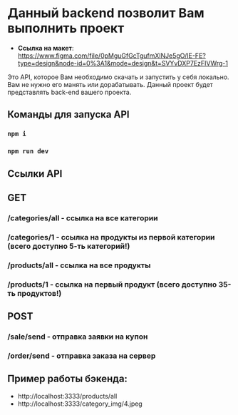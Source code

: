 # Данный backend позволит Вам выполнить проект

  - **Ссылка на макет**: https://www.figma.com/file/0pMguGfGcTgufmXlNJe5gO/IE-FE?type=design&node-id=0%3A1&mode=design&t=SVYvDXP7EzFIVWrg-1

Это API, которое Вам необходимо скачать и запустить у себя локально. Вам не нужно его манять или дорабатывать. Данный проект будет представлять back-end вашего проекта.

## Команды для запуска API

### `npm i `
### `npm run dev `

## Ссылки API

## GET
### /categories/all - ссылка на все категории
### /categories/1   - ссылка на продукты из первой категории (всего доступно 5-ть категорий!)
### /products/all   - ссылка на все продукты
### /products/1     - ссылка на первый продукт (всего доступно 35-ть продуктов!)

## POST
### /sale/send      - отправка заявки на купон
### /order/send     - отправка заказа на сервер

## Пример работы бэкенда:
  -  http://localhost:3333/products/all
  -  http://localhost:3333/category_img/4.jpeg
